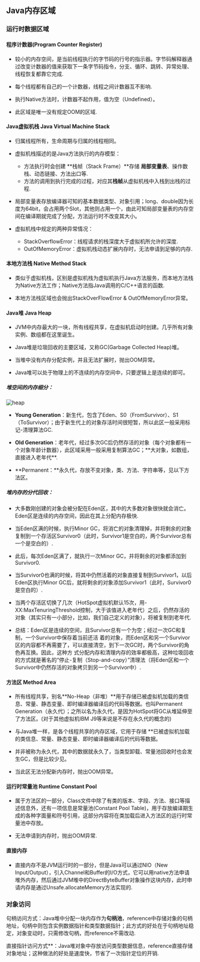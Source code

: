 ## Java内存区域

### 运行时数据区域

#### 程序计数器\(Program Counter Register\)

* 较小的内存空间，是当前线程执行的字节码的行号的指示器。字节码解释器通过改变计数器的值来获取下一条字节码指令，分支、循环、跳转、异常处理、线程恢复都靠它完成.

* 每个线程都有自己的一个计数器，线程之间计数器互不影响.

* 执行Native方法时，计数器不起作用，值为空（Undefined）。

* 此区域是唯一没有规定OOM的区域.

#### Java虚拟机栈 Java Virtual Machine Stack

* 归属线程所有，生命周期与归属的线程相同。

* 虚拟机栈描述的是Java方法执行的内存模型：

  * 方法执行时会创建 **栈帧（Stack Frame）**存储 **局部变量表**、操作数栈、动态链接、方法出口等.
  * 方法的调用到执行完成的过程，对应其**栈帧**从虚拟机栈中入栈到出栈的过程.

* 局部变量表存放编译器可知的基本数据类型、对象引用；long、double因为长度为64bit，会占用两个Slot，其他则占用一个，由此可知局部变量表的内存空间在编译期就完成了分配，方法运行时不改变其大小。

* 虚拟机栈中规定的两种异常情况：

  * StackOverflowError：线程请求的栈深度大于虚拟机所允许的深度.
  * OutOfMemoryError：虚拟机栈动态扩展内存时，无法申请到足够的内存.

#### 本地方法栈 Native Method Stack

* 类似于虚拟机栈，区别是虚拟机栈为虚拟机执行Java方法服务，而本地方法栈为Native方法工作；Native方法指Java调用的C/C++语言的函数.

* 本地方法栈区域也会抛出StackOverFlowError & OutOfMemoryError异常。

#### Java堆 Java Heap

* JVM中内存最大的一块，所有线程共享，在虚拟机启动时创建。几乎所有对象实例、数组都在这里诞生。

* Java堆是垃圾回收的主要区域，又称GC\(Garbage Collected Heap\)堆。

* 当堆中没有内存分配实例，并且无法扩展时，抛出OOM异常。

* Java堆可以处于物理上的不连续的内存空间中，只要逻辑上是连续的即可。

##### 堆空间的内存细分：

![heap](http://images.cnitblog.com/i/1408/201403/282104482503631.png)

* **Young Generation**：新生代，包含了Eden、S0（FromSurvivor）、S1（ToSurvivor）；由于新生代上的对象存活时间很短暂，所以此区一般采用标记-清理算法GC.

* **Old Generation**：老年代，经过多次GC后仍然存活的对象（每个对象都有一个对象年龄计数器），此区域采用一般采用复制算法GC；\*\*大对象，如数组，直接进入老年代\*\*.

* **Permanent：**永久代，存放不变对象，类、方法、字符串等，见以下方法区。

##### 堆内存的分代回收：

* 大多数刚创建的对象会被分配在Eden区，其中的大多数对象很快就会消亡。Eden区是连续的内存空间，因此在其上分配内存极快.

* 当Eden区满的时候，执行Minor GC，将消亡的对象清理掉，并将剩余的对象复制到一个存活区Survivor0（此时，Survivor1是空白的，两个Survivor总有一个是空白的）.

* 此后，每次Eden区满了，就执行一次Minor GC，并将剩余的对象都添加到Survivor0.

* 当Survivor0也满的时候，将其中仍然活着的对象直接复制到Survivor1，以后Eden区执行Minor GC后，就将剩余的对象添加Survivor1（此时，Survivor0是空白的）.

* 当两个存活区切换了几次（HotSpot虚拟机默认15次，用-XX:MaxTenuringThreshold控制，大于该值进入老年代）之后，仍然存活的对象（其实只有一小部分，比如，我们自己定义的对象），将被复制到老年代.

* 总结：Eden区是连续的空间，且Survivor总有一个为空；经过一次GC和复制，一个Survivor中保存着当前还活 着的对象，而Eden区和另一个Survivor区的内容都不再需要了，可以直接清空，到下一次GC时，两个Survivor的角色再互换。因此，这种方 式分配内存和清理内存的效率都极高，这种垃圾回收的方式就是著名的“停止-复制（Stop-and-copy）”清理法（将Eden区和一个Survivor中仍然存活的对象拷贝到另一个Survivor中）.

#### 方法区 Method Area

* 所有线程共享，别名**No-Heap（非堆）**用于存储已被虚拟机加载的类信息、常量、静态变量、即时编译器编译后的代码等数据。也叫Permanent Generation（永久代）；之所以名为永久代，是因为HotSpot将GC从堆延伸至了方法区。\(对于其他虚拟机IBM J9等来说是不存在永久代的概念的\)

* 与Java堆一样，是各个线程共享的内存区域，它用于存储 \*\*已被虚拟机加载的类信息、常量、静态变量、即时编译器编译后的代码等数据。

* 并非被称为永久代，其中的数据就永久了，当类型卸载、常量池回收时也会发生GC，但是比较少见。

* 当此区无法分配新内存时，抛出OOM异常。

#### 运行时常量池 Runtime Constant Pool

* 属于方法区的一部分，Class文件中除了有类的版本、字段、方法、接口等描述信息外，还有一项信息是常量池\(Constant Pool Table\)，用于存放编译期生成的各种字面量和符号引用，这部分内容将在类加载后进入方法区的运行时常量池中存放。

* 无法申请到内存时，抛出OOM异常.

#### 直接内存

* 直接内存不是JVM运行时的一部分，但是Java可以通过NIO（New Input/Output），引入Channel和Buffer的I/O方式，它可以用native方法申请堆外内存，然后通过JVM堆中的DirectByteBuffer对象操作这块内存，此时申请内存是通过Unsafe.allocateMemory方法实现的.

### 对象访问

句柄访问方式：Java堆中分配一块内存作为**句柄池**，reference中存储对象的句柄地址，句柄中则包含实例数据指针和类型数据指针；此方式的好处在于句柄地址稳定，对象变动时，只需修改句柄，而reference不需改动.

直接指针访问方式\*\*：Java堆对象中存放访问类型数据信息，reference直接存储对象地址；这种做法的好处是速度快，节省了一次指针定位的开销.

